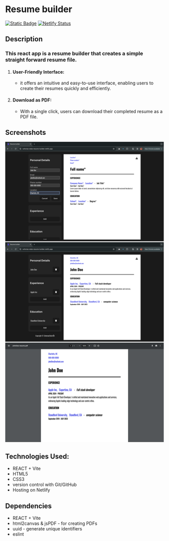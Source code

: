 # Resume builder
[![Static Badge](https://img.shields.io/badge/Live%20Demo-blue)](https://sofonias-elala-resume-builder.netlify.app/) [![Netlify Status](https://api.netlify.com/api/v1/badges/ef8d5022-91a8-434f-a3b8-6e96cb12aa9b/deploy-status)](https://app.netlify.com/sites/sofonias-elala-resume-builder/deploys)
## Description
### This react app is a resume builder that creates a simple straight forward resume file.

1. #### User-Friendly Interface:
     * it offers an intuitive and easy-to-use interface, enabling users to create their resumes quickly and efficiently.  
2. #### Download as PDF:
     * With a single click, users can download their completed resume as a PDF file.

## Screenshots
![thumbnail](public/resume-builder-screenshot-1.png)
![thumbnail-2](public/resume-builder-screenshot-2.png)
![thumbnail-2](public/resume-builder-PDF-screenshot.png)

## Technologies Used:

  * REACT + Vite
  * HTML5
  * CSS3
  * version control with Git/GitHub
  * Hosting on Netlify

## Dependencies
  * REACT + Vite
  * html2canvas & jsPDF - for creating PDFs
  * uuid - generate unique identifiers
  * eslint
